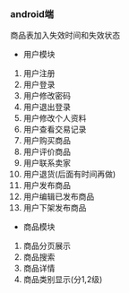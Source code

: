 ### android端
 
商品表加入失效时间和失效状态

- 用户模块
1. 用户注册
2. 用户登录
3. 用户修改密码
4. 用户退出登录
5. 用户修改个人资料
6. 用户查看交易记录
7. 用户购买商品
8. 用户评价商品
9. 用户联系卖家
10. 用户退货(后面有时间再做)
11. 用户发布商品
12. 用户编辑已发布商品
13. 用户下架发布商品


- 商品模块
1. 商品分页展示
2. 商品搜索
3. 商品详情
4. 商品类别显示(分1,2级)





 